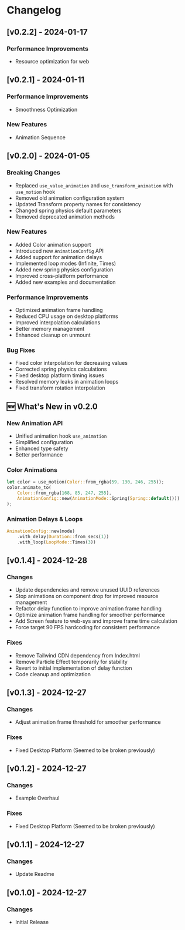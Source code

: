 # Changelog

## [v0.2.2] - 2024-01-17
### Performance Improvements
- Resource optimization for web

## [v0.2.1] - 2024-01-11
### Performance Improvements
- Smoothness Optimization
### New Features
- Animation Sequence

## [v0.2.0] - 2024-01-05
### Breaking Changes
- Replaced `use_value_animation` and `use_transform_animation` with `use_motion` hook
- Removed old animation configuration system
- Updated Transform property names for consistency
- Changed spring physics default parameters
- Removed deprecated animation methods

### New Features
- Added Color animation support
- Introduced new `AnimationConfig` API
- Added support for animation delays
- Implemented loop modes (Infinite, Times)
- Added new spring physics configuration
- Improved cross-platform performance
- Added new examples and documentation

### Performance Improvements
- Optimized animation frame handling
- Reduced CPU usage on desktop platforms
- Improved interpolation calculations
- Better memory management
- Enhanced cleanup on unmount

### Bug Fixes
- Fixed color interpolation for decreasing values
- Corrected spring physics calculations
- Fixed desktop platform timing issues
- Resolved memory leaks in animation loops
- Fixed transform rotation interpolation

## 🆕 What's New in v0.2.0

### New Animation API
- Unified animation hook `use_animation`
- Simplified configuration
- Enhanced type safety
- Better performance

### Color Animations
```rust
let color = use_motion(Color::from_rgba(59, 130, 246, 255));
color.animate_to(
    Color::from_rgba(168, 85, 247, 255),
    AnimationConfig::new(AnimationMode::Spring(Spring::default()))
);
```
### Animation Delays & Loops
```rust
AnimationConfig::new(mode)
    .with_delay(Duration::from_secs(1))
    .with_loop(LoopMode::Times(3))
```

## [v0.1.4] - 2024-12-28
### Changes
- Update dependencies and remove unused UUID references
- Stop animations on component drop for improved resource management
- Refactor delay function to improve animation frame handling
- Optimize animation frame handling for smoother performance
- Add Screen feature to web-sys and improve frame time calculation
- Force target 90 FPS hardcoding for consistent performance

### Fixes
- Remove Tailwind CDN dependency from Index.html
- Remove Particle Effect temporarily for stability
- Revert to initial implementation of delay function
- Code cleanup and optimization

## [v0.1.3] - 2024-12-27
### Changes
- Adjust animation frame threshold for smoother performance

### Fixes
- Fixed Desktop Platform (Seemed to be broken previously)

## [v0.1.2] - 2024-12-27
### Changes
- Example Overhaul

### Fixes
- Fixed Desktop Platform (Seemed to be broken previously)

## [v0.1.1] - 2024-12-27
### Changes
- Update Readme

## [v0.1.0] - 2024-12-27
### Changes
- Initial Release